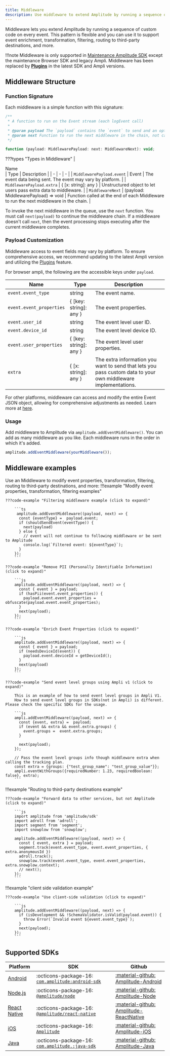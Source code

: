 ```yaml
---
title: Middleware
description: Use middleware to extend Amplitude by running a sequence of custom code on every event. This pattern is flexible and you can use it to support event enrichment, transformation, filtering, routing to third-party destinations, and more.
---
```


Middleware lets you extend Amplitude by running a sequence of custom code on every event. This pattern is flexible and you can use it to support event enrichment, transformation, filtering, routing to third-party destinations, and more.

!!!note
    Middleware is only supported in [Maintenance Amplitude SDK](../sdks/javascript/) except the maintenance Browser SDK and legacy Ampli. Middleware has been replaced by **[Plugins](../sdk-plugins/)** in the latest SDK and Ampli versions.

## Middleware Structure
 
### Function Signature 

Each middleware is a simple function with this signature:

```js
/**
 * A function to run on the Event stream (each logEvent call)
 *
 * @param payload The `payload` contains the `event` to send and an optional `extra` that lets you pass custom data to your own middleware implementations.
 * @param next Function to run the next middleware in the chain, not calling next will end the middleware chain
 */

function (payload: MiddlewarePayload: next: MiddlewareNext): void;
```

???types "Types in  Middleware"
    |<div class="med-column">Name</div>| Type | Description |
    | - | - | - |
    | `MiddlewarePayload.event` | Event | The event data being sent. The event may vary by platform. |
    | `MiddlewarePayload.extra` | { [x: string]: any } | Unstructured object to let users pass extra data to middleware. |
    | `MiddlewareNext` | (payload: MiddlewarePayload) => void | Function called at the end of each Middleware to run the next middleware in the chain. |

To invoke the next middleware in the queue, use the `next` function. You must call `next(payload)` to continue the middleware chain. If a middleware doesn't call `next`, then the event processing stops executing after the current middleware completes.

### Payload Customization

Middleware access to event fields may vary by platform. To ensure comprehensive access, we recommend updating to the latest Ampli version and utilizing the [Plugins](../sdk-plugins) feature.

For browser ampli, the following are the accessible keys under `payload`.

|<div class="med-column">Name</div>|Type|Description|
| - | - | - |
| `event.event_type` | string | The event name. |
| `event.event_properties` | { [key: string]: any } | The event properties. |
| `event.user_id` | string | The event level user ID. |
| `event.device_id` | string | The event level device ID. |
| `event.user_properties` | { [key: string]: any } | The event level user properties. |
| `extra` | { [x: string]: any } | The extra information you want to send that lets you pass custom data to your own middleware implementations. |

For other platforms, middleware can access and modify the entire Event JSON object, allowing for comprehensive adjustments as needed. Learn more at [here](../../../analytics/apis/http-v2-api/#keys-for-the-event-argument).

### Usage

Add middleware to Amplitude via `amplitude.addEventMiddleware()`. You can add as many middleware as you like. Each middleware runs in the order in which it's added.

```js
amplitude.addEventMiddleware(yourMiddleware());
```

## Middleware examples

Use an Middleware to modify event properties, transformation, filtering, routing to third-party destinations, and more:
!!!example "Modify event properties, transformation, filtering examples"

    ???code-example "Filtering middleware example (click to expand)"

        ```ts
         amplitude.addEventMiddleware((payload, next) => {
          const {eventType} =  payload.event;
          if (shouldSendEvent(eventType)) {
            next(payload)
          } else {
            // event will not continue to following middleware or be sent to Amplitude
            console.log(`Filtered event: ${eventType}`);
          }
        });
        ```
        
    ???code-example "Remove PII (Personally Identifiable Information) (click to expand)"

        ```js
        amplitude.addEventMiddleware((payload, next) => {
          const { event } = payload;
          if (hasPii(event.event_properties)) {
            payload.event.event_properties = obfuscate(payload.event.event_properties);
          }
          next(payload);
        });
        ```
    
    ???code-example "Enrich Event Properties (click to expand)"

        ```js
        amplitude.addEventMiddleware((payload, next) => {
          const { event } = payload;
          if (needsDeviceId(event)) {
            payload.event.deviceId = getDeviceId();
          }
          next(payload)
        });
        ```

    ???code-example "Send event level groups using Ampli v1 (click to expand)"

        This is an example of how to send event level groups in Ampli V1.
        How to send event level groups in SDKs(not in Ampli) is different. Please check the specific SDKs for the usage.
        
        ```js
        ampli.addEventMiddleware((payload, next) => {
          const {event, extra} =  payload;
          if (event && extra && event.extra.groups) {
            event.groups =  event.extra.groups;
          }

          next(payload);
        });

        // Pass the event level groups info though middleware extra when calling the tracking plan.
        const extra = {groups: {"test_group_name": "test_group_value"}};
        ampli.eventWithGroups({requiredNumber: 1.23, requiredBoolean: false}, extra);
        ```

!!!example "Routing to third-party destinations example"

    ???code-example "Forward data to other services, but not Amplitude (click to expand)"

        ```js
        import amplitude from 'amplitude/sdk'
        import adroll from 'adroll';
        import segment from 'segment';
        import snowplow from 'snowplow';
        
        amplitude.addEventMiddleware((payload, next) => {
          const { event, extra } = payload;
          segment.track(event.event_type, event.event_properties, { extra.anonymousId })
          adroll.track();
          snowplow.track(event.event_type, event.event_properties, extra.snowplow.context);
          // next();
        });
        ```

!!!example "client side validation example"

    ???code-example "Use client-side validation (click to expand)"

        ```js
        amplitude.addEventMiddleware((payload, next) => {
          if (isDevelopment && !SchemaValidator.isValid(payload.event)) {
            throw Error(`Invalid event ${event.event_type}`);
          }
          next(payload);
        });
        ```

## Supported SDKs

|Platform|SDK|Github|
|--------|--------|--------|
|[Android](../sdks/android/#middleware)|:octicons-package-16: [`com.amplitude:android-sdk`](https://mvnrepository.com/artifact/com.amplitude/android-sdk) | [:material-github: Amplitude-Android](https://github.com/amplitude/Amplitude-Android) |
|[Node.js](../sdks/node/#middleware)|:octicons-package-16: [`@amplitude/node`](https://www.npmjs.com/package/@amplitude/node) | [:material-github: Amplitude-Node](https://github.com/amplitude/Amplitude-Node)|
|[React Native](../sdks/react-native)|:octicons-package-16: [`@amplitude/react-native`](https://www.npmjs.com/package/@amplitude/react-native) | [:material-github: Amplitude-ReactNative](https://github.com/amplitude/Amplitude-ReactNative) |
|[iOS](../sdks/ios/#middleware)|:octicons-package-16: [`Amplitude`](https://cocoapods.org/pods/Amplitude-iOS) | [:material-github: Amplitude-iOS](https://github.com/amplitude/Amplitude-iOS)|
|[Java](../sdks/java/#middleware)|:octicons-package-16: [`com.amplitude.:java-sdk`](https://mvnrepository.com/artifact/com.amplitude/java-sdk) | [:material-github: Amplitude-Java](https://github.com/amplitude/Amplitude-Java)|
